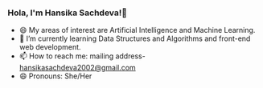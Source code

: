 ### Hola, I'm Hansika Sachdeva!👋 

- 😄 My areas of interest are Artificial Intelligence and Machine Learning.
- 🌱 I’m currently learning Data Structures and Algorithms and front-end web development.
- 📫 How to reach me: mailing address- hansikasachdeva2002@gmail.com
- 😄 Pronouns: She/Her


